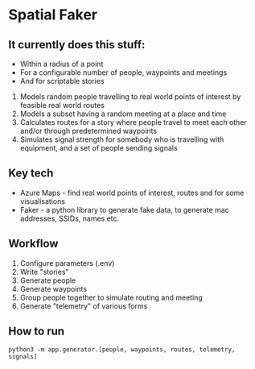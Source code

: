 # Spatial Faker 

## It currently does this stuff:

* Within a radius of a point
* For a configurable number of people, waypoints and meetings
* And for scriptable stories

1. Models random people travelling to real world points of interest by feasible real world routes
2. Models a subset having a random meeting at a place and time
3. Calculates routes for a story where people travel to meet each other and/or through predetermined waypoints
4. Simulates signal strength for somebody who is travelling with equipment, and a set of people sending signals

## Key tech

* Azure Maps - find real world points of interest, routes and for some visualisations
* Faker - a python library to generate fake data, to generate mac addresses, SSIDs, names etc.

## Workflow

1. Configure parameters (.env)
2. Write "stories"
3. Generate people
4. Generate waypoints
5. Group people together to simulate routing and meeting
6. Generate "telemetry" of various forms

## How to run
```
python3 -m app.generator.[people, waypoints, routes, telemetry, signals]
```